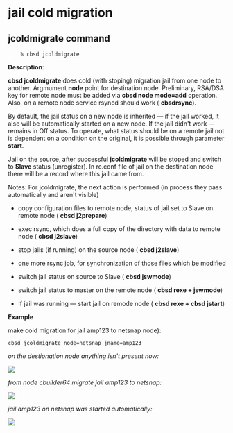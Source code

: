 # jail cold migration

## jcoldmigrate command

```
	% cbsd jcoldmigrate
```

**Description**:

**cbsd jcoldmigrate** does cold (with stoping) migration jail from one node to another. Argmument **node** point for destination node. Preliminary, RSA/DSA key for remote node must be added via **cbsd node mode=add** operation. Also, on a remote node service rsyncd should work ( **cbsdrsync**).

By default, the jail status on a new node is inherited — if the jail worked, it also will be automatically started on a new node. If the jail didn't work — remains in Off status. To operate, what status should be on a remote jail not is dependent on a condition on the original, it is possible through parameter **start**.

Jail on the source, after successful **jcoldmigrate** will be stoped and switch to **Slave** status (unregister). In rc.conf file of jail on the destination node there will be a record where this jail came from.

Notes: For jcoldmigrate, the next action is performed (in process they pass automatically and aren't visible)

- copy configuration files to remote node, status of jail set to Slave on remote node ( **cbsd j2prepare**)

- exec rsync, which does a full copy of the directory with data to remote node ( **cbsd j2slave**)

- stop jails (if running) on the source node ( **cbsd j2slave**)

- one more rsync job, for synchronization of those files which be modified

- switch jail status on source to Slave ( **cbsd jswmode**)

- switch jail status to master on the remote node ( **cbsd rexe + jswmode**)

- If jail was running — start jail on remode node ( **cbsd rexe + cbsd jstart**)


**Example**

make cold migration for jail amp123 to netsnap node):

```
cbsd jcoldmigrate node=netsnap jname=amp123
```

_on the destionation node anything isn't present now:_

![](http://www.convectix.com/img/jcoldmigrate1.png)

_from node cbuilder64 migrate jail amp123 to netsnap:_

![](http://www.convectix.com/img/jcoldmigrate2.png)

_jail amp123 on netsnap was started automatically:_

![](http://www.convectix.com/img/jcoldmigrate3.png)

